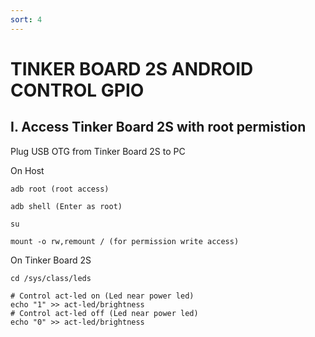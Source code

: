 ```yaml
---
sort: 4
---
```


# TINKER BOARD 2S ANDROID CONTROL GPIO

## I. Access Tinker Board 2S with root permistion

Plug USB OTG from Tinker Board 2S to PC

On Host
```shell
adb root (root access)

adb shell (Enter as root)

su

mount -o rw,remount / (for permission write access)

```
On Tinker Board 2S

```shell
cd /sys/class/leds

# Control act-led on (Led near power led)
echo "1" >> act-led/brightness
# Control act-led off (Led near power led)
echo "0" >> act-led/brightness
```










